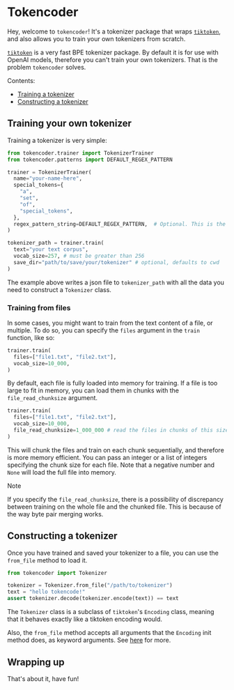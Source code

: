 # Tokencoder

Hey, welcome to `tokencoder`! It's a tokenizer package that wraps [`tiktoken`](https://github.com/openai/tiktoken/tree/main),
and also allows you to train your own tokenizers from scratch.

[`tiktoken`](https://github.com/openai/tiktoken/tree/main) is a very fast BPE tokenizer package. By default it is
for use with OpenAI models, therefore you can't train your own tokenizers. That is the problem `tokencoder` solves.

Contents:

- [Training a tokenizer](#training-your-own-tokenizer)
- [Constructing a tokenizer](#constructing-a-tokenizer)

## Training your own tokenizer

Training a tokenizer is very simple:

```python
from tokencoder.trainer import TokenizerTrainer
from tokencoder.patterns import DEFAULT_REGEX_PATTERN

trainer = TokenizerTrainer(
  name="your-name-here",
  special_tokens={
    "a",
    "set",
    "of",
    "special_tokens",
  },
  regex_pattern_string=DEFAULT_REGEX_PATTERN,  # Optional. This is the default behavior
)

tokenizer_path = trainer.train(
  text="your text corpus",
  vocab_size=257, # must be greater than 256
  save_dir="path/to/save/your/tokenizer" # optional, defaults to cwd
)
```

The example above writes a json file to `tokenizer_path` with all the data you need to construct
a `Tokenizer` class.

### Training from files

In some cases, you might want to train from the text content of a file, or multiple. To do so, you can specify the `files` argument
in the `train` function, like so:

```python
trainer.train(
  files=["file1.txt", "file2.txt"],
  vocab_size=10_000,
)
```

By default, each file is fully loaded into memory for training. If a file is too large to fit in memory,
you can load them in chunks with the `file_read_chunksize` argument.

```python
trainer.train(
  files=["file1.txt", "file2.txt"],
  vocab_size=10_000,
  file_read_chunksize=1_000_000 # read the files in chunks of this size
)
```

This will chunk the files and train on each chunk sequentially, and therefore is more memory efficient.
You can pass an integer or a list of integers specifying the chunk size for each file. Note that a negative number
and `None` will load the full file into memory.

> [!NOTE]
> If you specify the `file_read_chunksize`, there is a possibility of discrepancy
> between training on the whole file and the chunked file. This is because of the way byte pair merging
> works.

## Constructing a tokenizer

Once you have trained and saved your tokenizer to a file, you can use the `from_file` method
to load it.

```python
from tokencoder import Tokenizer

tokenizer = Tokenizer.from_file("/path/to/tokenizer")
text = "hello tokencode!"
assert tokenizer.decode(tokenizer.encode(text)) == text
```

The `Tokenizer` class is a subclass of `tiktoken`'s `Encoding` class, meaning that
it behaves exactly like a tiktoken encoding would.

Also, the `from_file` method accepts all arguments that the `Encoding` init method does,
as keyword arguments. See [here](https://github.com/openai/tiktoken/tree/main?tab=readme-ov-file#extending-tiktoken)
for more.

## Wrapping up

That's about it, have fun!
